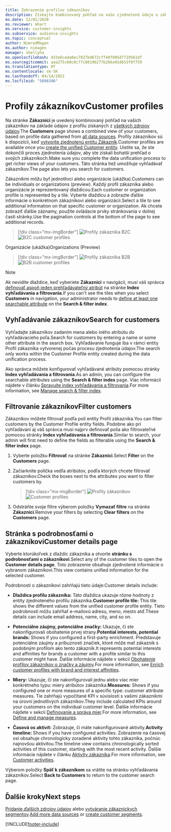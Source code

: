 ```yaml
---
title: Zobrazenie profilov zákazníkov
description: Získajte kombinovaný pohľad na vaše zjednotené údaje o zákazníkoch.
ms.date: 12/01/2020
ms.reviewer: mhart
ms.service: customer-insights
ms.subservice: audience-insights
ms.topic: conceptual
author: NimrodMagen
ms.author: nimagen
manager: shellyha
ms.openlocfilehash: 433e6ceda0ec7827bd672cff40f895d7719561df
ms.sourcegitcommit: aaa275c60c0c77c88196277b266a91d653f8f759
ms.translationtype: HT
ms.contentlocale: sk-SK
ms.lasthandoff: 04/14/2021
ms.locfileid: "5896346"
---
```

# <a name="customer-profiles"></a><span data-ttu-id="48776-103">Profily zákazníkov</span><span class="sxs-lookup"><span data-stu-id="48776-103">Customer profiles</span></span>

<span data-ttu-id="48776-104">Na stránke **Zákazníci** je uvedený kombinovaný pohľad na vašich zákazníkov na základe údajov z profilu získaných z [všetkých zdrojov údajov](data-sources.md).</span><span class="sxs-lookup"><span data-stu-id="48776-104">The **Customers** page shows a combined view of your customers, based on profile data gathered from [all data sources](data-sources.md).</span></span> <span data-ttu-id="48776-105">Profily zákazníkov sú k dispozícii, keď [vytvoríte zjednotenú entitu Zákazník](data-unification.md).</span><span class="sxs-lookup"><span data-stu-id="48776-105">Customer profiles are available once you [create the unified Customer entity](data-unification.md).</span></span> <span data-ttu-id="48776-106">Uistite sa, že ste dokončili proces zjednotenia údajov, aby ste získali bohatší prehľad o svojich zákazníkoch.</span><span class="sxs-lookup"><span data-stu-id="48776-106">Make sure you complete the data unification process to get richer views of your customers.</span></span> <span data-ttu-id="48776-107">Táto stránka tiež umožňuje vyhľadávať zákazníkov.</span><span class="sxs-lookup"><span data-stu-id="48776-107">The page also lets you search for customers.</span></span>

<span data-ttu-id="48776-108">Zákazníkmi môžu byť jednotlivci alebo organizácie (ukážka).</span><span class="sxs-lookup"><span data-stu-id="48776-108">Customers can be individuals or organizations (preview).</span></span> <span data-ttu-id="48776-109">Každý profil zákazníka alebo organizácie je reprezentovaný dlaždicou.</span><span class="sxs-lookup"><span data-stu-id="48776-109">Each customer or organization profile is represented by a tile.</span></span> <span data-ttu-id="48776-110">Vyberte dlaždicu a zobrazte ďalšie informácie o konkrétnom zákazníkovi alebo organizácii.</span><span class="sxs-lookup"><span data-stu-id="48776-110">Select a tile to see additional information on that specific customer or organization.</span></span> <span data-ttu-id="48776-111">Ak chcete zobraziť ďalšie záznamy, použite ovládacie prvky stránkovania v dolnej časti stránky.</span><span class="sxs-lookup"><span data-stu-id="48776-111">Use the pagination controls at the bottom of the page to see additional records.</span></span>

> [!div class="mx-imgBorder"] 
> <span data-ttu-id="48776-112">![Profily zákazníka B2C](media/profiles-customers.png "Profily zákazníka B2C")</span><span class="sxs-lookup"><span data-stu-id="48776-112">![B2C customer profiles](media/profiles-customers.png "B2C customer profiles")</span></span>

<span data-ttu-id="48776-113">Organizácie (ukážka)</span><span class="sxs-lookup"><span data-stu-id="48776-113">Organizations (Preview)</span></span>
> [!div class="mx-imgBorder"] 
> <span data-ttu-id="48776-114">![Profily zákazníka B2B](media/profile-customers-b2b.png "Profily zákazníka B2B")</span><span class="sxs-lookup"><span data-stu-id="48776-114">![B2B customer profiles](media/profile-customers-b2b.png "B2B customer profiles")</span></span>

> [!NOTE]
> <span data-ttu-id="48776-115">Ak nevidíte dlaždice, keď vyberiete **Zákazníci** v navigácii, musí váš správca [definovať aspoň jeden prehľadávateľný atribút](search-filter-index.md) na stránke **Index vyhľadávania a filtrovania**.</span><span class="sxs-lookup"><span data-stu-id="48776-115">If you can't see the tiles when you select **Customers** in navigation, your administrator needs to [define at least one searchable attribute](search-filter-index.md) on the **Search & filter index**.</span></span>

## <a name="search-for-customers"></a><span data-ttu-id="48776-116">Vyhľadávanie zákazníkov</span><span class="sxs-lookup"><span data-stu-id="48776-116">Search for customers</span></span>

<span data-ttu-id="48776-117">Vyhľadajte zákazníkov zadaním mena alebo iného atribútu do vyhľadávacieho poľa.</span><span class="sxs-lookup"><span data-stu-id="48776-117">Search for customers by entering a name or some other attribute in the search box.</span></span> <span data-ttu-id="48776-118">Vyhľadávanie funguje iba v rámci entity Profil zákazníka vytvorenej počas procesu zjednotenia údajov.</span><span class="sxs-lookup"><span data-stu-id="48776-118">The search only works within the Customer Profile entity created during the data unification process.</span></span>

<span data-ttu-id="48776-119">Ako správca môžete konfigurovať vyhľadávané atribúty pomocou stránky **Index vyhľadávania a filtrovania**.</span><span class="sxs-lookup"><span data-stu-id="48776-119">As an admin, you can configure the searchable attributes using the **Search & filter index** page.</span></span> <span data-ttu-id="48776-120">Viac informácií nájdete v článku [Spravujte index vyhľadávania a filtrovania](search-filter-index.md).</span><span class="sxs-lookup"><span data-stu-id="48776-120">For more information, see [Manage search & filter index](search-filter-index.md).</span></span>

## <a name="filter-customers"></a><span data-ttu-id="48776-121">Filtrovanie zákazníkov</span><span class="sxs-lookup"><span data-stu-id="48776-121">Filter customers</span></span>

<span data-ttu-id="48776-122">Zákazníkov môžete filtrovať podľa polí entity Profil zákazníka.</span><span class="sxs-lookup"><span data-stu-id="48776-122">You can filter customers by the Customer Profile entity fields.</span></span> <span data-ttu-id="48776-123">Podobne ako pri vyhľadávaní aj váš správca musí najprv definovať polia ako filtrovateľné pomocou stránky **Index vyhľadávania a filtrovania**.</span><span class="sxs-lookup"><span data-stu-id="48776-123">Similar to search, your admin will first need to define the fields as filterable using the **Search & filter index** page.</span></span>

1. <span data-ttu-id="48776-124">Vyberte položku **Filtrovať** na stránke **Zákazníci**.</span><span class="sxs-lookup"><span data-stu-id="48776-124">Select **Filter** on the **Customers** page.</span></span>

2. <span data-ttu-id="48776-125">Začiarknite políčka vedľa atribútov, podľa ktorých chcete filtrovať zákazníkov.</span><span class="sxs-lookup"><span data-stu-id="48776-125">Check the boxes next to the attributes you want to filter customers by.</span></span>

   > [!div class="mx-imgBorder"] 
   > <span data-ttu-id="48776-126">![Profily zákazníkov](media/profiles-customers3.png "Profily zákazníkov")</span><span class="sxs-lookup"><span data-stu-id="48776-126">![Customer profiles](media/profiles-customers3.png "Customer profiles")</span></span>

3. <span data-ttu-id="48776-127">Odstráňte svoje filtre výberom položky **Vymazať filtre** na stránke **Zákazníci**.</span><span class="sxs-lookup"><span data-stu-id="48776-127">Remove your filters by selecting **Clear filters** on the **Customers** page.</span></span>

##  <a name="customer-details-page"></a><span data-ttu-id="48776-128">Stránka s podrobnosťami o zákazníkovi</span><span class="sxs-lookup"><span data-stu-id="48776-128">Customer details page</span></span>

<span data-ttu-id="48776-129">Vyberte ktorúkoľvek z dlaždíc zákazníka a otvorte **stránku s podrobnosťami o zákazníkovi**.</span><span class="sxs-lookup"><span data-stu-id="48776-129">Select any of the customer tiles to open the **Customer details page**.</span></span> <span data-ttu-id="48776-130">Toto zobrazenie obsahuje zjednotené informácie o vybranom zákazníkovi.</span><span class="sxs-lookup"><span data-stu-id="48776-130">This view contains unified information for the selected customer.</span></span>

<span data-ttu-id="48776-131">Podrobnosti o zákazníkovi zahŕňajú tieto údaje:</span><span class="sxs-lookup"><span data-stu-id="48776-131">Customer details include:</span></span>

-   <span data-ttu-id="48776-132">**Dlaždica profilu zákazníka:** Táto dlaždica ukazuje rôzne hodnoty z entity zjednoteného profilu zákazníka.</span><span class="sxs-lookup"><span data-stu-id="48776-132">**Customer profile tile:** This tile shows the different values from the unified customer profile entity.</span></span> <span data-ttu-id="48776-133">Tieto podrobnosti môžu zahŕňať e-mailovú adresu, meno, mesto atď.</span><span class="sxs-lookup"><span data-stu-id="48776-133">These details can include email address, name, city, and so on.</span></span> 

-   <span data-ttu-id="48776-134">**Potenciálne záujmy, potenciálne značky:** Ukazuje, či ste nakonfigurovali obohatenie prvej strany.</span><span class="sxs-lookup"><span data-stu-id="48776-134">**Potential interests, potential brands:** Shows if you configured a first-party enrichment.</span></span> <span data-ttu-id="48776-135">Predstavuje potenciálne záujmy a príbuznosti značiek, ktoré môže mať zákazník s podobným profilom ako tento zákazník.</span><span class="sxs-lookup"><span data-stu-id="48776-135">It represents potential interests and affinities for brands a customer with a profile similar to this customer might have.</span></span> <span data-ttu-id="48776-136">Ďalšie informácie nájdete v sekcii [Obohatenie profilov zákazníkov o značky a záujmy](enrichment-microsoft.md).</span><span class="sxs-lookup"><span data-stu-id="48776-136">For more information, see [Enrich customer profiles with brand and interest affinities](enrichment-microsoft.md).</span></span>

-   <span data-ttu-id="48776-137">**Miery:** Ukazuje, či ste nakonfigurovali jednu alebo viac mier konkrétneho typu: miery atribútov zákazníka.</span><span class="sxs-lookup"><span data-stu-id="48776-137">**Measures:** Shows if you configured one or more measures of a specific type: customer attribute measures.</span></span> <span data-ttu-id="48776-138">Tie zahŕňajú vypočítané KPI v súvislosti s vašimi zákazníkmi na úrovni jednotlivých zákazníkov.</span><span class="sxs-lookup"><span data-stu-id="48776-138">They include calculated KPIs around your customers on the individual customer level.</span></span> <span data-ttu-id="48776-139">Ďalšie informácie nájdete v sekcii [Definovanie a správa mier](measures.md).</span><span class="sxs-lookup"><span data-stu-id="48776-139">For more information, see [Define and manage measures](measures.md).</span></span>

-   <span data-ttu-id="48776-140">**Časová os aktivít:** Zobrazuje, či máte nakonfigurované aktivity.</span><span class="sxs-lookup"><span data-stu-id="48776-140">**Activity timeline:** Shows if you have configured activities.</span></span> <span data-ttu-id="48776-141">Zobrazenie na časovej osi obsahuje chronologicky zoradené aktivity tohto zákazníka, počnúc najnovšou aktivitou.</span><span class="sxs-lookup"><span data-stu-id="48776-141">The timeline view contains chronologically sorted activities of this customer, starting with the most recent activity.</span></span> <span data-ttu-id="48776-142">Ďalšie informácie nájdete v článku [Aktivity zákazníka](activities.md).</span><span class="sxs-lookup"><span data-stu-id="48776-142">For more information, see [Customer activities](activities.md).</span></span>

<span data-ttu-id="48776-143">Výberom položky **Späť k zákazníkom** sa vrátite na stránku vyhľadávania zákazníkov.</span><span class="sxs-lookup"><span data-stu-id="48776-143">Select **Back to Customers** to return to the customer search page.</span></span>

## <a name="next-steps"></a><span data-ttu-id="48776-144">Ďalšie kroky</span><span class="sxs-lookup"><span data-stu-id="48776-144">Next steps</span></span>

<span data-ttu-id="48776-145">[Pridanie ďalších zdrojov údajov](data-sources.md) alebo [vytváranie zákazníckych segmentov](segments.md).</span><span class="sxs-lookup"><span data-stu-id="48776-145">[Add more data sources](data-sources.md) or [create customer segments](segments.md).</span></span>


[!INCLUDE[footer-include](../includes/footer-banner.md)]